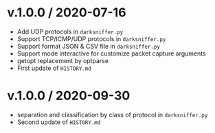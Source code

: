 v.1.0.0 / 2020-07-16
===================
  * Add UDP protocols in `darksniffer.py`
  * Support TCP/ICMP/UDP protocols in `darksniffer.py`
  * Support format JSON & CSV file in `darksniffer.py`
  * Support mode interactive for customize packet capture arguments
  * getopt replacement by optparse
  * First update of `HISTORY.md`
  
v.1.0.0 / 2020-09-30
===================
  * separation and classification by class of protocol in `darksniffer.py`
  * Second update of `HISTORY.md`
 
